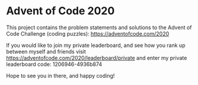 # Advent of Code 2020

This project contains the problem statements and solutions to the Advent of Code Challenge (coding puzzles): https://adventofcode.com/2020

If you would like to join my private leaderboard, and see how you rank up between myself and friends visit https://adventofcode.com/2020/leaderboard/private and enter my private leaderboard code: 1206946-4936b874

Hope to see you in there, and happy coding!
